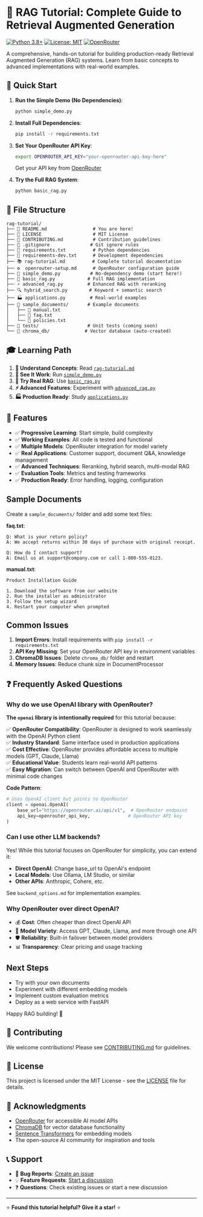 # 🤖 RAG Tutorial: Complete Guide to Retrieval Augmented Generation

[![Python 3.8+](https://img.shields.io/badge/python-3.8+-blue.svg)](https://www.python.org/downloads/)
[![License: MIT](https://img.shields.io/badge/License-MIT-yellow.svg)](https://opensource.org/licenses/MIT)
[![OpenRouter](https://img.shields.io/badge/API-OpenRouter-green.svg)](https://openrouter.ai/)

A comprehensive, hands-on tutorial for building production-ready Retrieval Augmented Generation (RAG) systems. Learn from basic concepts to advanced implementations with real-world examples.

## 🚀 Quick Start

1. **Run the Simple Demo (No Dependencies)**:
   ```bash
   python simple_demo.py
   ```

2. **Install Full Dependencies**:
   ```bash
   pip install -r requirements.txt
   ```

3. **Set Your OpenRouter API Key**:
   ```bash
   export OPENROUTER_API_KEY="your-openrouter-api-key-here"
   ```
   
   Get your API key from [OpenRouter](https://openrouter.ai/keys)

4. **Try the Full RAG System**:
   ```bash
   python basic_rag.py
   ```

## 📁 File Structure

```
rag-tutorial/
├── 📄 README.md                 # You are here!
├── 📄 LICENSE                   # MIT License
├── 📄 CONTRIBUTING.md           # Contribution guidelines
├── 📄 .gitignore               # Git ignore rules
├── 📄 requirements.txt          # Python dependencies
├── 📄 requirements-dev.txt      # Development dependencies
├── 📚 rag-tutorial.md          # Complete tutorial documentation
├── ⚙️  openrouter-setup.md      # OpenRouter configuration guide
├── 🎯 simple_demo.py           # No-dependency demo (start here!)
├── 🔧 basic_rag.py            # Full RAG implementation
├── ⚡ advanced_rag.py         # Enhanced RAG with reranking
├── 🔍 hybrid_search.py        # Keyword + semantic search
├── 🏭 applications.py         # Real-world examples
├── 📁 sample_documents/       # Example documents
│   ├── 📄 manual.txt
│   ├── 📄 faq.txt
│   └── 📄 policies.txt
├── 📁 tests/                  # Unit tests (coming soon)
└── 📁 chroma_db/             # Vector database (auto-created)
```

## 🎓 Learning Path

1. **📖 Understand Concepts**: Read [`rag-tutorial.md`](rag-tutorial.md)
2. **👀 See It Work**: Run [`simple_demo.py`](simple_demo.py) 
3. **🔧 Try Real RAG**: Use [`basic_rag.py`](basic_rag.py)
4. **⚡ Advanced Features**: Experiment with [`advanced_rag.py`](advanced_rag.py)
5. **🏭 Production Ready**: Study [`applications.py`](applications.py)

## 🔧 Features

- ✅ **Progressive Learning**: Start simple, build complexity
- ✅ **Working Examples**: All code is tested and functional
- ✅ **Multiple Models**: OpenRouter integration for model variety
- ✅ **Real Applications**: Customer support, document Q&A, knowledge management
- ✅ **Advanced Techniques**: Reranking, hybrid search, multi-modal RAG
- ✅ **Evaluation Tools**: Metrics and testing frameworks
- ✅ **Production Ready**: Error handling, logging, configuration

## Sample Documents

Create a `sample_documents/` folder and add some text files:

**faq.txt**:
```
Q: What is your return policy?
A: We accept returns within 30 days of purchase with original receipt.

Q: How do I contact support?
A: Email us at support@company.com or call 1-800-555-0123.
```

**manual.txt**:
```
Product Installation Guide

1. Download the software from our website
2. Run the installer as administrator
3. Follow the setup wizard
4. Restart your computer when prompted
```

## Common Issues

1. **Import Errors**: Install requirements with `pip install -r requirements.txt`
2. **API Key Missing**: Set your OpenRouter API key in environment variables
3. **ChromaDB Issues**: Delete `chroma_db/` folder and restart
4. **Memory Issues**: Reduce chunk size in DocumentProcessor

## ❓ Frequently Asked Questions

### Why do we use OpenAI library with OpenRouter?

**The `openai` library is intentionally required** for this tutorial because:

✅ **OpenRouter Compatibility**: OpenRouter is designed to work seamlessly with the OpenAI Python client  
✅ **Industry Standard**: Same interface used in production applications  
✅ **Cost Effective**: OpenRouter provides affordable access to multiple models (GPT, Claude, Llama)  
✅ **Educational Value**: Students learn real-world API patterns  
✅ **Easy Migration**: Can switch between OpenAI and OpenRouter with minimal code changes  

**Code Pattern**:
```python
# Uses OpenAI client but points to OpenRouter
client = openai.OpenAI(
    base_url="https://openrouter.ai/api/v1",  # OpenRouter endpoint
    api_key=openrouter_api_key,              # OpenRouter API key
)
```

### Can I use other LLM backends?

Yes! While this tutorial focuses on OpenRouter for simplicity, you can extend it:
- **Direct OpenAI**: Change base_url to OpenAI's endpoint
- **Local Models**: Use Ollama, LM Studio, or similar
- **Other APIs**: Anthropic, Cohere, etc.

See `backend_options.md` for implementation examples.

### Why OpenRouter over direct OpenAI?

- 💰 **Cost**: Often cheaper than direct OpenAI API
- 🔄 **Model Variety**: Access GPT, Claude, Llama, and more through one API
- 🛡️ **Reliability**: Built-in failover between model providers
- 📊 **Transparency**: Clear pricing and usage tracking

## Next Steps

- Try with your own documents
- Experiment with different embedding models
- Implement custom evaluation metrics
- Deploy as a web service with FastAPI

Happy RAG building! 🚀

## 🤝 Contributing

We welcome contributions! Please see [CONTRIBUTING.md](CONTRIBUTING.md) for guidelines.

## 📄 License

This project is licensed under the MIT License - see the [LICENSE](LICENSE) file for details.

## 🌟 Acknowledgments

- [OpenRouter](https://openrouter.ai/) for accessible AI model APIs
- [ChromaDB](https://www.trychroma.com/) for vector database functionality
- [Sentence Transformers](https://www.sbert.net/) for embedding models
- The open-source AI community for inspiration and tools

## 📞 Support

- 🐛 **Bug Reports**: [Create an issue](https://github.com/your-username/rag-tutorial/issues)
- 💡 **Feature Requests**: [Start a discussion](https://github.com/your-username/rag-tutorial/discussions)
- ❓ **Questions**: Check existing issues or start a new discussion

---

⭐ **Found this tutorial helpful? Give it a star!** ⭐
